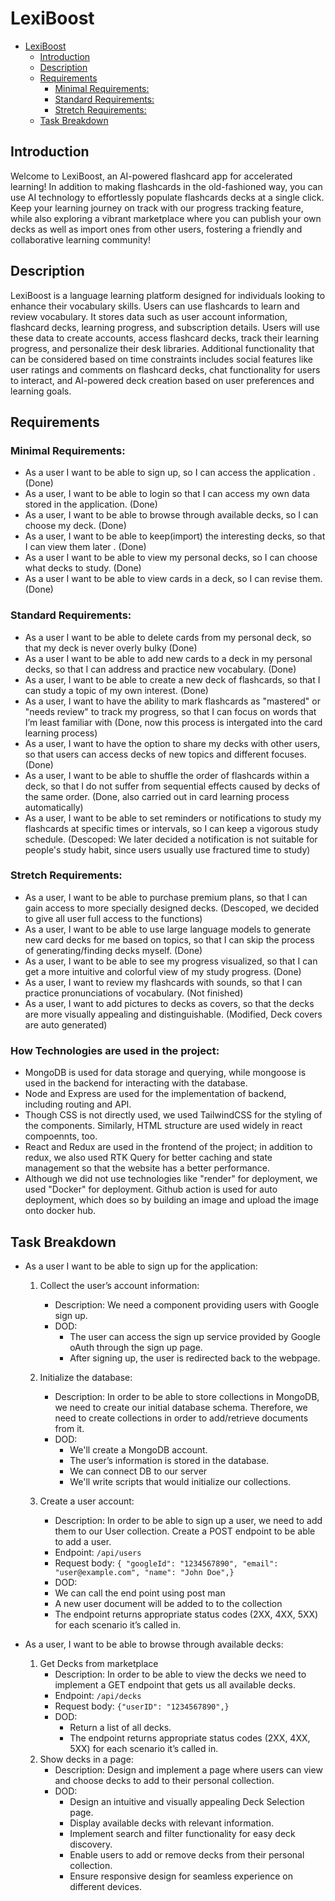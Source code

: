 # LexiBoost
<!-- TOC -->
* [LexiBoost](#lexiboost)
    * [Introduction](#introduction)
    * [Description](#description)
    * [Requirements](#requirements)
        * [Minimal Requirements:](#minimal-requirements-)
        * [Standard Requirements:](#standard-requirements-)
        * [Stretch Requirements:](#stretch-requirements-)
    * [Task Breakdown](#task-breakdown)
<!-- TOC -->

## Introduction
Welcome to LexiBoost, an AI-powered flashcard app for accelerated learning! In addition to making flashcards in the old-fashioned way, you can use AI technology to effortlessly populate flashcards decks at a single click. Keep your learning journey on track with our progress tracking feature, while also exploring a vibrant marketplace where you can publish your own decks as well as import ones from other users, fostering a friendly and collaborative learning community!

## Description
LexiBoost is a language learning platform designed for individuals looking to enhance their vocabulary skills. Users can use flashcards to learn and review vocabulary. It stores data such as user account information, flashcard decks, learning progress, and subscription details. Users will use these data to create accounts, access flashcard decks, track their learning progress, and personalize their desk libraries. Additional functionality that can be considered based on time constraints includes social features like user ratings and comments on flashcard decks, chat functionality for users to interact, and AI-powered deck creation based on user preferences and learning goals.

## Requirements


### Minimal Requirements:
* As a user I want to be able to sign up, so I can access the application . (Done)
* As a user, I want to be able to login so that I can access my own data stored in the application. (Done)
* As a user, I want to be able to browse through available decks, so I can choose my deck. (Done)
* As a user, I want to be able to keep(import) the interesting decks, so that I can view them later . (Done)
* As a user I want to be able to view my personal decks, so I can choose what decks to study. (Done)
* As a user I want to be able to view cards in a deck, so I can revise them. (Done)

### Standard Requirements:
* As a user I want to be able to delete cards from my personal deck, so that my deck is never overly bulky (Done)
* As a user I want to be able to add new cards to a deck in my personal decks, so that I can address and practice new vocabulary. (Done)
* As a user, I want to be able to create a new deck of flashcards, so that I can study a topic of my own interest. (Done)
* As a user, I want to have the ability to mark flashcards as "mastered" or "needs review" to track my progress, so that I can focus on words that I’m least familiar with (Done, now this process is intergated into the card learning process)
* As a user, I want to have the option to share my decks with other users, so that users can access decks of new topics and different focuses. (Done)
* As a user, I want to be able to shuffle the order of flashcards within a deck, so that I do not suffer from sequential effects caused by decks of the same order. (Done, also carried out in card learning process automatically)
* As a user, I want to be able to set reminders or notifications to study my flashcards at specific times or intervals, so I can keep a vigorous study schedule.  (Descoped: We later decided a notification is not suitable for people's study habit, since users usually use fractured time to study)


### Stretch Requirements:
* As a user, I want to be able to purchase premium plans, so that I can gain access to more specially designed decks. (Descoped, we decided to give all user full access to the functions)
* As a user, I want to be able to use large language models to generate new card decks for me based on topics, so that I can skip the process of generating/finding decks myself. (Done)
* As a user, I want to be able to see my progress visualized, so that I can get a more intuitive and colorful view of my study progress. (Done)
* As a user, I want to review my flashcards with sounds, so that I can practice pronunciations of vocabulary. (Not finished)
* As a user, I want to add pictures to decks as covers, so that the decks are more visually appealing and distinguishable. (Modified, Deck covers are auto generated)

### How Technologies are used in the project:
* MongoDB is used for data storage and querying, while mongoose is used in the backend for interacting with the database.
* Node and Express are used for the implementation of backend, including routing and API.
* Though CSS is not directly used, we used TailwindCSS for the styling of the components. Similarly, HTML structure are used widely in react compoennts, too.
* React and Redux are used in the frontend of the project; in addition to redux, we also used RTK Query for better caching and state management so that the website has a better performance.
* Although we did not use technologies like "render" for deployment, we used "Docker" for deployment. Github action is used for auto deployment, which does so by building an image and upload the image onto docker hub.

## Task Breakdown

* As a user I want to be able to sign up for the application:
    1. Collect the user’s account information:
        * Description: We need a component providing users with Google sign up.
        * DOD:
            * The user can access the sign up service provided by Google oAuth through the sign up page.
            * After signing up, the user is redirected back to the webpage.

    2. Initialize the database:
        * Description: In order to be able to store collections in MongoDB, we need to create our initial database schema. Therefore, we need to create collections in order to add/retrieve documents from it.
        * DOD:
            * We'll create a  MongoDB account.
            * The user’s information is stored in the database.
            * We can connect DB to our server
            * We'll write scripts that would initialize our collections.
    3. Create a user account:
       * Description: In order to be able to sign up a user, we need to add them to our User collection. Create a POST endpoint to be able to add a user.
       * Endpoint: `/api/users`
       * Request body:
       `{ "googleId": "1234567890", "email": "user@example.com", "name": "John Doe",}`
       * DOD:
       * We can call the end point using post man
       * A new user document will be added to to the collection
       * The endpoint returns appropriate status codes (2XX, 4XX, 5XX) for each scenario it’s called in.

* As a user, I want to be able to browse through available decks:
    1. Get Decks from marketplace
        * Description: In order to be able to view the decks we need to implement a GET endpoint that gets us all available decks.
        * Endpoint: `/api/decks`
        * Request body: `{"userID": "1234567890",}`
        * DOD:
            * Return a list of all decks.
            * The endpoint returns appropriate status codes (2XX, 4XX, 5XX) for each scenario it’s called in.
    2. Show decks in a page:
        * Description: Design and implement a page where users can view and choose decks to add to their personal collection.
        * DOD:
            * Design an intuitive and visually appealing Deck Selection page.
            * Display available decks with relevant information.
            * Implement search and filter functionality for easy deck discovery.
            * Enable users to add or remove decks from their personal collection.
            * Ensure responsive design for seamless experience on different devices.